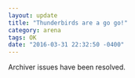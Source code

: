 ```yaml
---
layout: update
title: "Thunderbirds are a go go!"
category: arena
tags: OK
date: "2016-03-31 22:32:50 -0400"
---
```


Archiver issues have been resolved.
